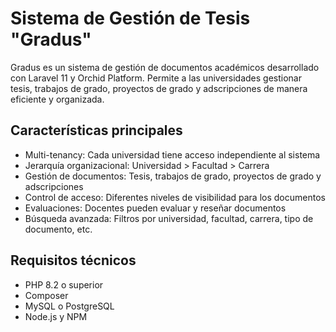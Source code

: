 # Sistema de Gestión de Tesis "Gradus"

Gradus es un sistema de gestión de documentos académicos desarrollado con Laravel 11 y Orchid Platform. Permite a las universidades gestionar tesis, trabajos de grado, proyectos de grado y adscripciones de manera eficiente y organizada.

## Características principales

- Multi-tenancy: Cada universidad tiene acceso independiente al sistema
- Jerarquía organizacional: Universidad > Facultad > Carrera
- Gestión de documentos: Tesis, trabajos de grado, proyectos de grado y adscripciones
- Control de acceso: Diferentes niveles de visibilidad para los documentos
- Evaluaciones: Docentes pueden evaluar y reseñar documentos
- Búsqueda avanzada: Filtros por universidad, facultad, carrera, tipo de documento, etc.

## Requisitos técnicos

- PHP 8.2 o superior
- Composer
- MySQL o PostgreSQL
- Node.js y NPM
